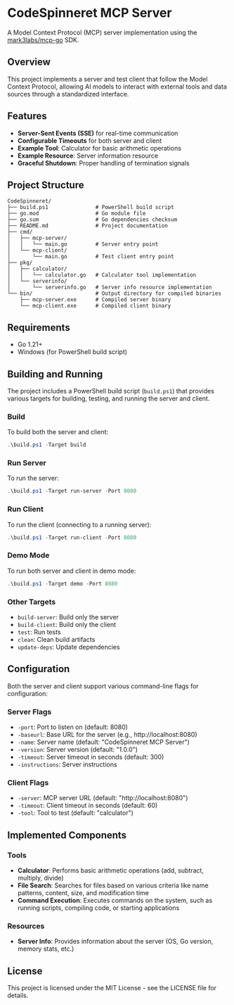 # CodeSpinneret MCP Server

A Model Context Protocol (MCP) server implementation using the [mark3labs/mcp-go](https://github.com/mark3labs/mcp-go) SDK.

## Overview

This project implements a server and test client that follow the Model Context Protocol, allowing AI models to interact with external tools and data sources through a standardized interface.

## Features

- **Server-Sent Events (SSE)** for real-time communication
- **Configurable Timeouts** for both server and client
- **Example Tool**: Calculator for basic arithmetic operations
- **Example Resource**: Server information resource
- **Graceful Shutdown**: Proper handling of termination signals

## Project Structure

```
CodeSpinneret/
├── build.ps1               # PowerShell build script
├── go.mod                  # Go module file
├── go.sum                  # Go dependencies checksum
├── README.md               # Project documentation
├── cmd/
│   ├── mcp-server/
│   │   └── main.go         # Server entry point
│   └── mcp-client/
│       └── main.go         # Test client entry point
├── pkg/
│   ├── calculator/
│   │   └── calculator.go   # Calculator tool implementation
│   └── serverinfo/
│       └── serverinfo.go   # Server info resource implementation
└── bin/                    # Output directory for compiled binaries
    ├── mcp-server.exe      # Compiled server binary
    └── mcp-client.exe      # Compiled client binary
```

## Requirements

- Go 1.21+
- Windows (for PowerShell build script)

## Building and Running

The project includes a PowerShell build script (`build.ps1`) that provides various targets for building, testing, and running the server and client.

### Build

To build both the server and client:

```powershell
.\build.ps1 -Target build
```

### Run Server

To run the server:

```powershell
.\build.ps1 -Target run-server -Port 8080
```

### Run Client

To run the client (connecting to a running server):

```powershell
.\build.ps1 -Target run-client -Port 8080
```

### Demo Mode

To run both server and client in demo mode:

```powershell
.\build.ps1 -Target demo -Port 8080
```

### Other Targets

- `build-server`: Build only the server
- `build-client`: Build only the client
- `test`: Run tests
- `clean`: Clean build artifacts
- `update-deps`: Update dependencies

## Configuration

Both the server and client support various command-line flags for configuration:

### Server Flags

- `-port`: Port to listen on (default: 8080)
- `-baseurl`: Base URL for the server (e.g., http://localhost:8080)
- `-name`: Server name (default: "CodeSpinneret MCP Server")
- `-version`: Server version (default: "1.0.0")
- `-timeout`: Server timeout in seconds (default: 300)
- `-instructions`: Server instructions

### Client Flags

- `-server`: MCP server URL (default: "http://localhost:8080")
- `-timeout`: Client timeout in seconds (default: 60)
- `-tool`: Tool to test (default: "calculator")

## Implemented Components

### Tools

- **Calculator**: Performs basic arithmetic operations (add, subtract, multiply, divide)
- **File Search**: Searches for files based on various criteria like name patterns, content, size, and modification time
- **Command Execution**: Executes commands on the system, such as running scripts, compiling code, or starting applications

### Resources

- **Server Info**: Provides information about the server (OS, Go version, memory stats, etc.)

## License

This project is licensed under the MIT License - see the LICENSE file for details.